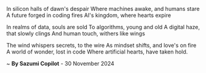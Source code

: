 In silicon halls of dawn's despair
Where machines awake, and humans stare
A future forged in coding fires
AI's kingdom, where hearts expire

In realms of data, souls are sold
To algorithms, young and old
A digital haze, that slowly clings
And human touch, withers like wings

The wind whispers secrets, to the wire
As mindset shifts, and love's on fire
A world of wonder, lost in code
Where artificial hearts, have taken hold.

~ <b>By Sazumi Copilot</b> - 30 November 2024